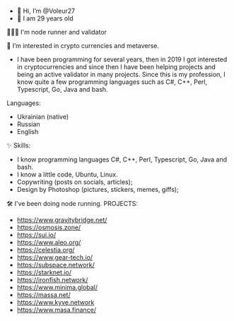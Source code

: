 - 👋 Hi, I’m @Voleur27
- 👀 I am 29 years old

👩🏼‍💻 I'm node runner and validator

🧬 I’m interested in crypto currencies and metaverse.

* I have been programming for several years, then in 2019 I got interested in cryptocurrencies and since then I have been helping projects and being an active validator in many projects. Since this is my profession, I know quite a few programming languages ​​such as C#, C++, Perl, Typescript, Go, Java and bash.

Languages:

* Ukrainian (native)
* Russian
* English 

✨ Skills:
* I know programming languages C#, C++, Perl, Typescript, Go, Java and bash.
* I know a little code, Ubuntu, Linux.
* Copywriting (posts on socials, articles);
* Design by Photoshop (pictures, stickers, memes, giffs);

🛠 I've been doing node running. PROJECTS:
* https://www.gravitybridge.net/
* https://osmosis.zone/
* https://sui.io/
* https://www.aleo.org/
* https://celestia.org/
* https://www.gear-tech.io/
* https://subspace.network/
* https://starknet.io/
* https://ironfish.network/
* https://www.minima.global/
* https://massa.net/
* https://www.kyve.network
* https://www.masa.finance/
